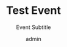 ---
ID: 313
post_title: Test Event
title: Test Event
author: admin
post_excerpt: ""
layout: post
permalink: https://192.168.43.23/test-event/
published: true
category: event
subtitle: Event Subtitle
description: ""
location: Location
event_Date_time: August 27, 2020 12:00 am
post_date: 2020-08-12 10:41:36
post_last_updated_date: 2020-08-12 10:41:36
---